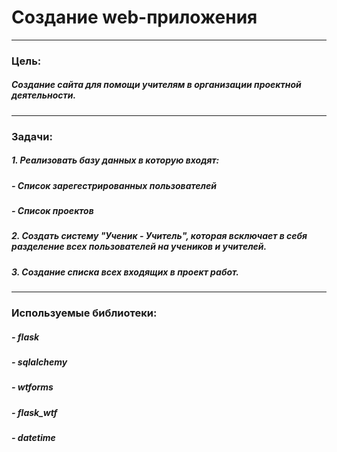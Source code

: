 # **Создание web-приложения**
____________
### Цель:
##### Создание сайта для помощи учителям в организации проектной деятельности.
_________
### Задачи:
##### 1. Реализовать базу данных в которую входят:
#####    - Список зарегестрированных пользователей
#####    - Список проектов
##### 2. Создать систему "Ученик - Учитель", которая всключает в себя разделение всех пользователей на учеников и учителей.
##### 3. Создание списка всех входящих в проект работ.
_____________
### Используемые библиотеки:
##### - flask
##### - sqlalchemy
##### - wtforms
##### - flask_wtf
##### - datetime
